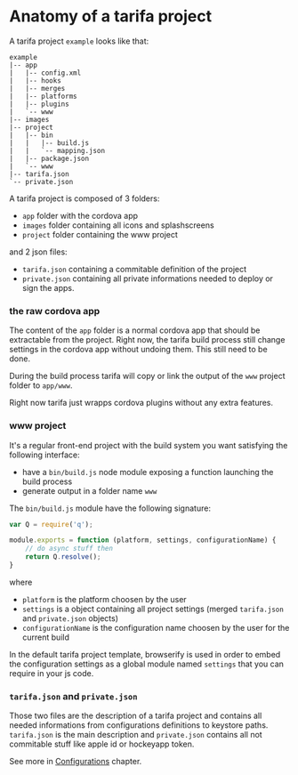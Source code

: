 # Anatomy of a tarifa project

A tarifa project `example` looks like that:

```
example
|-- app
|   |-- config.xml
|   |-- hooks
|   |-- merges
|   |-- platforms
|   |-- plugins
|   `-- www
|-- images
|-- project
|   |-- bin
|   |   |-- build.js
|   |   `-- mapping.json
|   |-- package.json
|   `-- www
|-- tarifa.json
`-- private.json
```

A tarifa project is composed of 3 folders:

* `app` folder with the cordova app
* `images` folder containing all icons and splashscreens
* `project` folder containing the www project

and 2 json files:

* `tarifa.json` containing a commitable definition of the project
* `private.json` containing all private informations needed to deploy or sign the apps.

### the raw cordova app

The content of the `app` folder is a normal cordova app that should be extractable from the project.
Right now, the tarifa build process still change settings in the cordova app without undoing them. This still need to be done.

During the build process tarifa will copy or link the output of  the `www` project folder to `app/www`.

Right now tarifa just wrapps cordova plugins without any extra features.

### www project

It's a regular front-end project with the build system you want satisfying the following interface:

* have a `bin/build.js` node module exposing a function launching the build process
* generate output in a folder name `www`

The `bin/build.js` module have the following signature:

``` javascript
var Q = require('q');

module.exports = function (platform, settings, configurationName) {
    // do async stuff then
    return Q.resolve();
}
```

 where

* `platform` is the platform choosen by the user
* `settings` is a object containing all project settings (merged `tarifa.json` and `private.json` objects)
* `configurationName` is the configuration name choosen by the user for the current build

In the default tarifa project template, browserify is used in order to embed the configuration settings as
a global module named `settings` that you can require in your js code.

### `tarifa.json` and `private.json`

Those two files are the description of a tarifa project and contains all needed
informations from configurations definitions to keystore paths. `tarifa.json` is the
main description and `private.json` contains all not commitable stuff like apple id or hockeyapp token.

See more in [Configurations](configuration/index.md) chapter.

